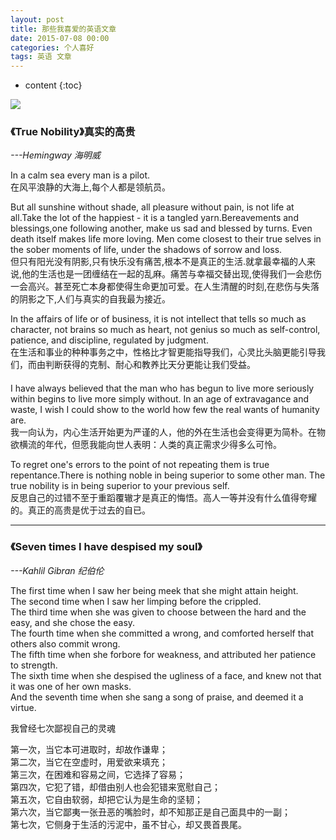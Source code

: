 ```yaml
---
layout: post
title: 那些我喜爱的英语文章
date: 2015-07-08 00:00
categories: 个人喜好
tags: 英语 文章
---
```


* content
{:toc}

![](https://github.com/HarmonyHu/harmonyhu.github.io/raw/master/_posts/images/article.jpg)  

### 《True Nobility》真实的高贵  
*---Hemingway 海明威*  

In a calm sea every man is a pilot.  
在风平浪静的大海上,每个人都是领航员。
 
But all sunshine without shade, all pleasure without pain, is not life at all.Take the lot of the happiest - it is a tangled yarn.Bereavements and blessings,one following another, make us sad and blessed by turns. Even death itself makes life more loving. Men come closest to their true selves in the sober moments of life, under the shadows of sorrow and loss.  
但只有阳光没有阴影,只有快乐没有痛苦,根本不是真正的生活.就拿最幸福的人来说,他的生活也是一团缠结在一起的乱麻。痛苦与幸福交替出现,使得我们一会悲伤一会高兴。甚至死亡本身都使得生命更加可爱。在人生清醒的时刻,在悲伤与失落的阴影之下,人们与真实的自我最为接近。  
      
In the affairs of life or of business, it is not intellect that tells so much as character, not brains so much as heart, not genius so much as self-control, patience, and discipline, regulated by judgment.  
在生活和事业的种种事务之中，性格比才智更能指导我们，心灵比头脑更能引导我们，而由判断获得的克制、耐心和教养比天分更能让我们受益。  
　   
I have always believed that the man who has begun to live more seriously within begins to live more simply without. In an age of extravagance and waste, I wish I could show to the world how few the real wants of humanity are.  
我一向认为，内心生活开始更为严谨的人，他的外在生活也会变得更为简朴。在物欲横流的年代，但愿我能向世人表明：人类的真正需求少得多么可怜。  

To regret one's errors to the point of not repeating them is true repentance.There is nothing noble in being superior to some other man. The true nobility is in being superior to your previous self.  
反思自己的过错不至于重蹈覆辙才是真正的悔悟。高人一等并没有什么值得夸耀的。真正的高贵是优于过去的自已。

----------

### 《Seven times I have despised my soul》  
*---Kahlil Gibran 纪伯伦*  

The first time when I saw her being meek that she might attain height.   
The second time when I saw her limping before the crippled.   
The third time when she was given to choose between the hard and the easy, and she chose the easy.   
The fourth time when she committed a wrong, and comforted herself that others also commit wrong.  
The fifth time when she forbore for weakness, and attributed her patience to strength.   
The sixth time when she despised the ugliness of a face, and knew not that it was one of her own masks.   
And the seventh time when she sang a song of praise, and deemed it a virtue.  

我曾经七次鄙视自己的灵魂   

第一次，当它本可进取时，却故作谦卑；  
第二次，当它在空虚时，用爱欲来填充；  
第三次，在困难和容易之间，它选择了容易；  
第四次，它犯了错，却借由别人也会犯错来宽慰自己；  
第五次，它自由软弱，却把它认为是生命的坚韧；  
第六次，当它鄙夷一张丑恶的嘴脸时，却不知那正是自己面具中的一副；  
第七次，它侧身于生活的污泥中，虽不甘心，却又畏首畏尾。  
